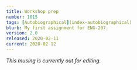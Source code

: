 ```yaml
---
title: Workshop prep
number: 1015
tags: [Autobiographical](index-autobiographical)
blurb: My first assignment for ENG-207.
version: 2.0
released: 2020-02-11 
current: 2020-02-12
---
```

_This musing is currently out for editing._
